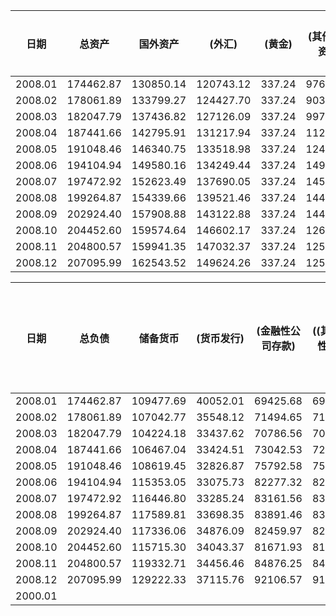 |  日期    |总资产| 国外资产 |(外汇)|(黄金)|(其他国外资产)| 对政府债权 | 其他存款性公司债权|其他金融性公司债权|非金融性公司债权|其他资产|
| ----------- | ----------- | ----------- |----------- |----------- |----------- |----------- |---------- |--------- |--------- |--------- |
|2008.01 | 174462.87 |130850.14 | 120743.12 | 337.24 | 9769.78 | 16317.71 |7075.11 | 12291.84 | 44.12 | 7883.95 |
|2008.02 | 178061.89 |133799.27 | 124427.70 | 337.24 | 9034.33 | 16317.71 |7698.33 | 12291.94 | 44.12 | 7910.52 |
|2008.03 | 182047.79 |137436.82 | 127126.09 | 337.24 | 9973.49 | 16317.71 |8037.30 | 12291.74 | 44.12 | 7920.10 |
|2008.04 | 187441.66 |142795.91 | 131217.94 | 337.24 | 11240.73 | 16317.71 |8049.58 | 12289.82 | 44.12 | 7944.52 |
|2008.05 | 191048.46 |146340.75 | 133518.98 | 337.24 | 12484.53 | 16317.71 |8078.35	| 12249.24 | 44.12 | 8018.29 |
|2008.06 | 194104.94 |149580.16 | 134249.44 | 337.24 | 14993.48 | 16279.77 |8097.51 | 12190.11 | 44.12 | 7913.27 |
|2008.07 | 197472.92 |152623.49 | 137690.05 | 337.24 | 14596.20 | 16279.77 |8433.95 | 12104.98 | 44.12 | 7986.61 |
|2008.08 | 199264.87 |154339.66 | 139521.46 | 337.24 | 14480.96 | 16279.77 |8554.10 | 12103.24 | 44.12 | 7943.98 |
|2008.09 | 202924.40 |157908.88 | 143122.88 | 337.24 | 14448.76 | 16233.94 |8544.44 | 12103.44 | 44.12 | 8089.58 |
|2008.10 | 204452.60 |159574.64 | 146602.17 | 337.24 | 12635.23 | 16233.94 |8477.19 | 12103.26 | 44.12 | 8019.45 |
|2008.11 | 204800.57 |159941.35 | 147032.37 | 337.24 | 12571.74 | 16233.94 |8442.71 | 12083.47 | 44.12 | 8054.98 |
|2008.12 | 207095.99 |162543.52 | 149624.26 | 337.24 | 12582.02 | 16195.99 |8432.50 | 11852.66 | 44.12 | 8027.20 |



|  日期    |总负债| 储备货币   | (货币发行) | (金融性公司存款)|((其他存款性公司))|((其他金融性公司))|(非金融机构存款)|不入储金存|发行债券|国外负债|政府存款 |自有资金|其他负债|
| ----------- | ----------- | ----------- |----------- |----------- |----------- |----------- |---------- |---------- |---------- |---------- |---------- |---------- |---------- |
|2008.01 | 174462.87 | 109477.69 | 40052.01 | 69425.68 | 69329.71 | 95.97  || 526.08 | 32306.69 | 946.86 | 20056.58 | 219.75 | 10929.22 |
|2008.02 | 178061.89 | 107042.77 | 35548.12 | 71494.65 | 71422.44 | 72.21  || 493.60 | 36877.58	| 946.58 | 20893.44 | 219.75 | 11588.17 |
|2008.03 | 182047.79 | 104224.18 | 33437.62 | 70786.56 | 70608.43 | 178.13 || 492.29 | 39530.84 | 948.55 | 21557.65 | 219.75 | 15074.53 |
|2008.04 | 187441.66 | 106467.04 | 33424.51 | 73042.53 | 72957.62 | 84.91  || 496.74 | 43018.07 | 925.58 | 24753.77 | 219.75 | 11560.71 |
|2008.05 | 191048.46 | 108619.45 | 32826.87 | 75792.58 | 75704.17 | 88.41  || 516.64 | 43920.33 | 904.16 | 27254.80 | 219.75 | 9613.33 |
|2008.06 | 194104.94 | 115353.05 | 33075.73 | 82277.32 | 82177.06 | 100.26 || 528.78 | 41801.74 | 904.88 | 27414.37 | 219.75 | 7882.37 |
|2008.07 | 197472.92 | 116446.80 | 33285.24 | 83161.56 | 83056.50 | 105.06 || 556.86 | 41717.56 | 892.35 | 29130.80 | 219.75 | 8508.80 |
|2008.08 | 199264.87 | 117589.81 | 33698.35 | 83891.46 | 83777.96 | 113.50 || 571.99 | 42278.96 | 892.33 | 28735.76 | 219.75 | 8976.27 |
|2008.09 | 202924.40 | 117336.06 | 34876.09 | 82459.97 | 82378.54 | 81.43  || 584.96 | 45911.46 | 892.28 | 27228.46 | 219.75 | 10751.43 |
|2008.10 | 204452.60 | 115715.30 | 34043.37 | 81671.93 | 81571.20 | 100.73 || 578.24 | 47429.35 | 894.36 | 29322.40 | 219.75 | 10293.20 |
|2008.11 | 204800.57 | 119332.71 | 34456.46 | 84876.25 | 84774.86 | 101.39 || 578.03 | 46527.10 | 733.27 | 27409.31 | 219.75 | 10000.40	|
|2008.12 | 207095.99 | 129222.33 | 37115.76 | 92106.57 | 91894.72 | 211.85 || 591.20 | 45779.83 | 732.59 | 16963.84 | 219.75 | 13586.45 |
|2000.01 |  |  |  |  |  |  ||  |  |  |  |  |  |